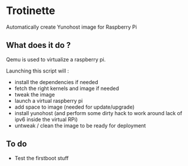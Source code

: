 # Trotinette

 Automatically create Yunohost image for Raspberry Pi 

## What does it do ?

Qemu is used to virtualize a raspberry pi.

Launching this script will :
- install the dependencies if needed
- fetch the right kernels and image if needed
- tweak the image
- launch a virtual raspberry pi
- add space to image (needed for update/upgrade)
- install yunohost (and perform some dirty hack to work around lack of ipv6 inside the virtual RPi)
- untweak / clean the image to be ready for deployment

## To do

- Test the firstboot stuff
